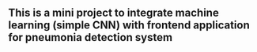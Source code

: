 ## This is a mini project to integrate machine learning (simple CNN) with frontend application for pneumonia detection system